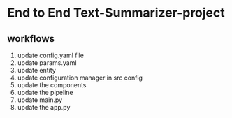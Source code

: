 # End to End Text-Summarizer-project

## workflows

1. update config.yaml file
2. update params.yaml
3. update entity
4. update configuration manager in src config
5. update the components
6. update the pipeline
7. update main.py
8. update the app.py
